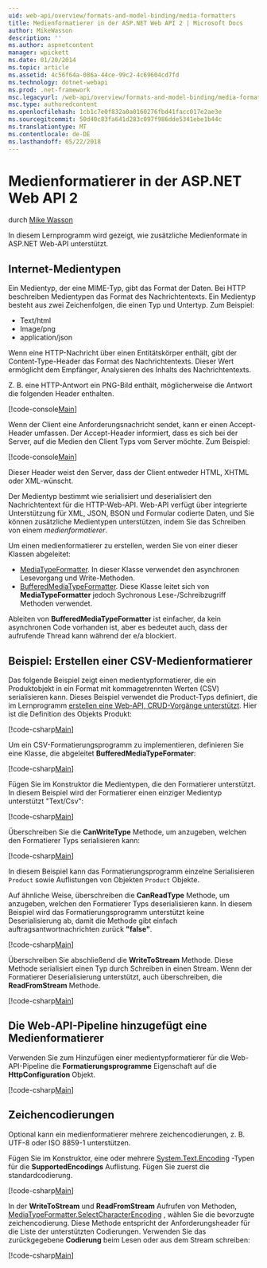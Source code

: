```yaml
---
uid: web-api/overview/formats-and-model-binding/media-formatters
title: Medienformatierer in der ASP.NET Web API 2 | Microsoft Docs
author: MikeWasson
description: ''
ms.author: aspnetcontent
manager: wpickett
ms.date: 01/20/2014
ms.topic: article
ms.assetid: 4c56f64a-086a-44ce-99c2-4c69604cd7fd
ms.technology: dotnet-webapi
ms.prod: .net-framework
msc.legacyurl: /web-api/overview/formats-and-model-binding/media-formatters
msc.type: authoredcontent
ms.openlocfilehash: 1cb1c7e0f832a0a0160276fbd41facc017e2ae3e
ms.sourcegitcommit: 50d40c83fa641d283c097f986dde5341ebe1b44c
ms.translationtype: MT
ms.contentlocale: de-DE
ms.lasthandoff: 05/22/2018
---
```

<a name="media-formatters-in-aspnet-web-api-2"></a>Medienformatierer in der ASP.NET Web API 2
====================
durch [Mike Wasson](https://github.com/MikeWasson)

In diesem Lernprogramm wird gezeigt, wie zusätzliche Medienformate in ASP.NET Web-API unterstützt.

## <a name="internet-media-types"></a>Internet-Medientypen

Ein Medientyp, der eine MIME-Typ, gibt das Format der Daten. Bei HTTP beschreiben Medientypen das Format des Nachrichtentexts. Ein Medientyp besteht aus zwei Zeichenfolgen, die einen Typ und Untertyp. Zum Beispiel:

- Text/html
- Image/png
- application/json

Wenn eine HTTP-Nachricht über einen Entitätskörper enthält, gibt der Content-Type-Header das Format des Nachrichtentexts. Dieser Wert ermöglicht dem Empfänger, Analysieren des Inhalts des Nachrichtentexts.

Z. B. eine HTTP-Antwort ein PNG-Bild enthält, möglicherweise die Antwort die folgenden Header enthalten.

[!code-console[Main](media-formatters/samples/sample1.cmd)]

Wenn der Client eine Anforderungsnachricht sendet, kann er einen Accept-Header umfassen. Der Accept-Header informiert, dass es sich bei der Server, auf die Medien den Client Typs vom Server möchte. Zum Beispiel:

[!code-console[Main](media-formatters/samples/sample2.cmd)]

Dieser Header weist den Server, dass der Client entweder HTML, XHTML oder XML-wünscht.

Der Medientyp bestimmt wie serialisiert und deserialisiert den Nachrichtentext für die HTTP-Web-API. Web-API verfügt über integrierte Unterstützung für XML, JSON, BSON und Formular codierte Daten, und Sie können zusätzliche Medientypen unterstützen, indem Sie das Schreiben von einem *medienformatierer*.

Um einen medienformatierer zu erstellen, werden Sie von einer dieser Klassen abgeleitet:

- [MediaTypeFormatter](https://msdn.microsoft.com/library/system.net.http.formatting.mediatypeformatter.aspx). In dieser Klasse verwendet den asynchronen Lesevorgang und Write-Methoden.
- [BufferedMediaTypeFormatter](https://msdn.microsoft.com/library/system.net.http.formatting.bufferedmediatypeformatter.aspx). Diese Klasse leitet sich von **MediaTypeFormatter** jedoch Sychronous Lese-/Schreibzugriff Methoden verwendet.

Ableiten von **BufferedMediaTypeFormatter** ist einfacher, da kein asynchronen Code vorhanden ist, aber es bedeutet auch, dass der aufrufende Thread kann während der e/a blockiert.

## <a name="example-creating-a-csv-media-formatter"></a>Beispiel: Erstellen einer CSV-Medienformatierer

Das folgende Beispiel zeigt einen medientypformatierer, die ein Produktobjekt in ein Format mit kommagetrennten Werten (CSV) serialisieren kann. Dieses Beispiel verwendet die Product-Typs definiert, die im Lernprogramm [erstellen eine Web-API, CRUD-Vorgänge unterstützt](../older-versions/creating-a-web-api-that-supports-crud-operations.md). Hier ist die Definition des Objekts Produkt:

[!code-csharp[Main](media-formatters/samples/sample3.cs)]

Um ein CSV-Formatierungsprogramm zu implementieren, definieren Sie eine Klasse, die abgeleitet **BufferedMediaTypeFormater**:

[!code-csharp[Main](media-formatters/samples/sample4.cs)]

Fügen Sie im Konstruktor die Medientypen, die den Formatierer unterstützt. In diesem Beispiel wird der Formatierer einen einziger Medientyp unterstützt &quot;Text/Csv&quot;:

[!code-csharp[Main](media-formatters/samples/sample5.cs)]

Überschreiben Sie die **CanWriteType** Methode, um anzugeben, welchen den Formatierer Typs serialisieren kann:

[!code-csharp[Main](media-formatters/samples/sample6.cs)]

In diesem Beispiel kann das Formatierungsprogramm einzelne Serialisieren `Product` sowie Auflistungen von Objekten `Product` Objekte.

Auf ähnliche Weise, überschreiben die **CanReadType** Methode, um anzugeben, welchen den Formatierer Typs deserialisieren kann. In diesem Beispiel wird das Formatierungsprogramm unterstützt keine Deserialisierung ab, damit die Methode gibt einfach auftragsantwortnachrichten zurück **"false"**.

[!code-csharp[Main](media-formatters/samples/sample7.cs)]

Überschreiben Sie abschließend die **WriteToStream** Methode. Diese Methode serialisiert einen Typ durch Schreiben in einen Stream. Wenn der Formatierer Deserialisierung unterstützt, auch überschreiben, die **ReadFromStream** Methode.

[!code-csharp[Main](media-formatters/samples/sample8.cs)]

## <a name="adding-a-media-formatter-to-the-web-api-pipeline"></a>Die Web-API-Pipeline hinzugefügt eine Medienformatierer

Verwenden Sie zum Hinzufügen einer medientypformatierer für die Web-API-Pipeline die **Formatierungsprogramme** Eigenschaft auf die **HttpConfiguration** Objekt.

[!code-csharp[Main](media-formatters/samples/sample9.cs)]

## <a name="character-encodings"></a>Zeichencodierungen

Optional kann ein medienformatierer mehrere zeichencodierungen, z. B. UTF-8 oder ISO 8859-1 unterstützen.

Fügen Sie im Konstruktor, eine oder mehrere [System.Text.Encoding](https://msdn.microsoft.com/library/system.text.encoding.aspx) -Typen für die **SupportedEncodings** Auflistung. Fügen Sie zuerst die standardcodierung.

[!code-csharp[Main](media-formatters/samples/sample10.cs?highlight=6-7)]

In der **WriteToStream** und **ReadFromStream** Aufrufen von Methoden, [MediaTypeFormatter.SelectCharacterEncoding](https://msdn.microsoft.com/library/hh969054.aspx) , wählen Sie die bevorzugte zeichencodierung. Diese Methode entspricht der Anforderungsheader für die Liste der unterstützten Codierungen. Verwenden Sie das zurückgegebene **Codierung** beim Lesen oder aus dem Stream schreiben:

[!code-csharp[Main](media-formatters/samples/sample11.cs?highlight=3,5)]
